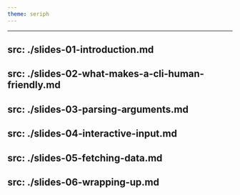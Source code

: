 ```yaml
---
theme: seriph
---
```


---
src: ./slides-01-introduction.md
---
src: ./slides-02-what-makes-a-cli-human-friendly.md
---
src: ./slides-03-parsing-arguments.md
---
src: ./slides-04-interactive-input.md
---
src: ./slides-05-fetching-data.md
---
src: ./slides-06-wrapping-up.md
---

